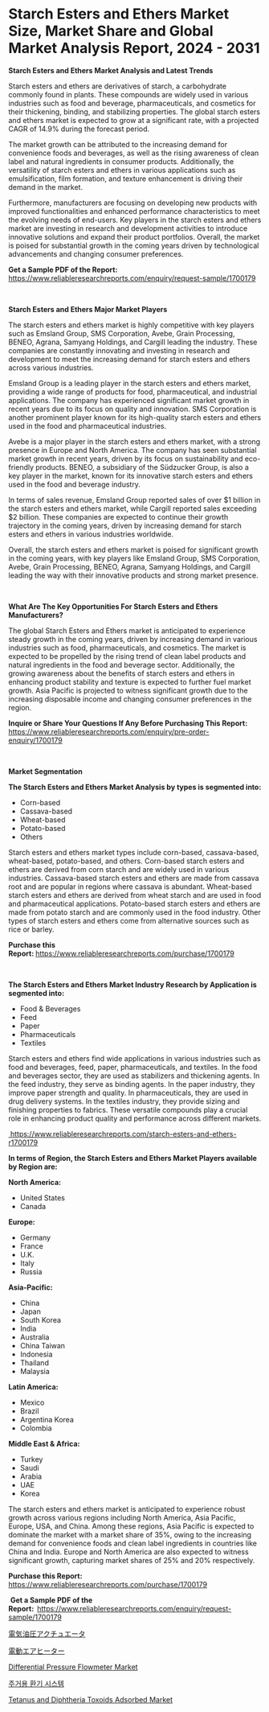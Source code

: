 <p><h1>Starch Esters and Ethers Market Size, Market Share and Global Market Analysis Report, 2024 - 2031</h1></p><p><strong>Starch Esters and Ethers Market Analysis and Latest Trends</strong></p>
<p><p>Starch esters and ethers are derivatives of starch, a carbohydrate commonly found in plants. These compounds are widely used in various industries such as food and beverage, pharmaceuticals, and cosmetics for their thickening, binding, and stabilizing properties. The global starch esters and ethers market is expected to grow at a significant rate, with a projected CAGR of 14.9% during the forecast period.</p><p>The market growth can be attributed to the increasing demand for convenience foods and beverages, as well as the rising awareness of clean label and natural ingredients in consumer products. Additionally, the versatility of starch esters and ethers in various applications such as emulsification, film formation, and texture enhancement is driving their demand in the market.</p><p>Furthermore, manufacturers are focusing on developing new products with improved functionalities and enhanced performance characteristics to meet the evolving needs of end-users. Key players in the starch esters and ethers market are investing in research and development activities to introduce innovative solutions and expand their product portfolios. Overall, the market is poised for substantial growth in the coming years driven by technological advancements and changing consumer preferences.</p></p>
<p><strong>Get a Sample PDF of the Report:&nbsp;</strong> <a href="https://www.reliableresearchreports.com/enquiry/request-sample/1700179">https://www.reliableresearchreports.com/enquiry/request-sample/1700179</a></p>
<p>&nbsp;</p>
<p><strong>Starch Esters and Ethers Major Market Players</strong></p>
<p><p>The starch esters and ethers market is highly competitive with key players such as Emsland Group, SMS Corporation, Avebe, Grain Processing, BENEO, Agrana, Samyang Holdings, and Cargill leading the industry. These companies are constantly innovating and investing in research and development to meet the increasing demand for starch esters and ethers across various industries.</p><p>Emsland Group is a leading player in the starch esters and ethers market, providing a wide range of products for food, pharmaceutical, and industrial applications. The company has experienced significant market growth in recent years due to its focus on quality and innovation. SMS Corporation is another prominent player known for its high-quality starch esters and ethers used in the food and pharmaceutical industries.</p><p>Avebe is a major player in the starch esters and ethers market, with a strong presence in Europe and North America. The company has seen substantial market growth in recent years, driven by its focus on sustainability and eco-friendly products. BENEO, a subsidiary of the Südzucker Group, is also a key player in the market, known for its innovative starch esters and ethers used in the food and beverage industry.</p><p>In terms of sales revenue, Emsland Group reported sales of over $1 billion in the starch esters and ethers market, while Cargill reported sales exceeding $2 billion. These companies are expected to continue their growth trajectory in the coming years, driven by increasing demand for starch esters and ethers in various industries worldwide.</p><p>Overall, the starch esters and ethers market is poised for significant growth in the coming years, with key players like Emsland Group, SMS Corporation, Avebe, Grain Processing, BENEO, Agrana, Samyang Holdings, and Cargill leading the way with their innovative products and strong market presence.</p></p>
<p>&nbsp;</p>
<p><strong>What Are The Key Opportunities For Starch Esters and Ethers Manufacturers?</strong></p>
<p><p>The global Starch Esters and Ethers market is anticipated to experience steady growth in the coming years, driven by increasing demand in various industries such as food, pharmaceuticals, and cosmetics. The market is expected to be propelled by the rising trend of clean label products and natural ingredients in the food and beverage sector. Additionally, the growing awareness about the benefits of starch esters and ethers in enhancing product stability and texture is expected to further fuel market growth. Asia Pacific is projected to witness significant growth due to the increasing disposable income and changing consumer preferences in the region.</p></p>
<p><strong>Inquire or Share Your Questions If Any Before Purchasing This Report:</strong> <a href="https://www.reliableresearchreports.com/enquiry/pre-order-enquiry/1700179">https://www.reliableresearchreports.com/enquiry/pre-order-enquiry/1700179</a></p>
<p>&nbsp;</p>
<p><strong>Market Segmentation</strong></p>
<p><strong>The Starch Esters and Ethers Market Analysis by types is segmented into:</strong></p>
<p><ul><li>Corn-based</li><li>Cassava-based</li><li>Wheat-based</li><li>Potato-based</li><li>Others</li></ul></p>
<p><p>Starch esters and ethers market types include corn-based, cassava-based, wheat-based, potato-based, and others. Corn-based starch esters and ethers are derived from corn starch and are widely used in various industries. Cassava-based starch esters and ethers are made from cassava root and are popular in regions where cassava is abundant. Wheat-based starch esters and ethers are derived from wheat starch and are used in food and pharmaceutical applications. Potato-based starch esters and ethers are made from potato starch and are commonly used in the food industry. Other types of starch esters and ethers come from alternative sources such as rice or barley.</p></p>
<p><strong>Purchase this Report:&nbsp;</strong><a href="https://www.reliableresearchreports.com/purchase/1700179">https://www.reliableresearchreports.com/purchase/1700179</a></p>
<p>&nbsp;</p>
<p><strong>The Starch Esters and Ethers Market Industry Research by Application is segmented into:</strong></p>
<p><ul><li>Food & Beverages</li><li>Feed</li><li>Paper</li><li>Pharmaceuticals</li><li>Textiles</li></ul></p>
<p><p>Starch esters and ethers find wide applications in various industries such as food and beverages, feed, paper, pharmaceuticals, and textiles. In the food and beverages sector, they are used as stabilizers and thickening agents. In the feed industry, they serve as binding agents. In the paper industry, they improve paper strength and quality. In pharmaceuticals, they are used in drug delivery systems. In the textiles industry, they provide sizing and finishing properties to fabrics. These versatile compounds play a crucial role in enhancing product quality and performance across different markets.</p></p>
<p><a href="https://www.reliableresearchreports.com/starch-esters-and-ethers-r1700179">&nbsp;https://www.reliableresearchreports.com/starch-esters-and-ethers-r1700179</a></p>
<p><strong>In terms of Region, the Starch Esters and Ethers Market Players available by Region are:</strong></p>
<p>
    <p> <strong> North America: </strong>
        <ul>
            <li>United States</li>
            <li>Canada</li>
        </ul>
        </p> 
    <p> <strong> Europe: </strong>
        <ul>
            <li>Germany</li>
            <li>France</li>
            <li>U.K.</li>
            <li>Italy</li>
            <li>Russia</li>
        </ul>
        </p> 
    <p> <strong> Asia-Pacific: </strong>
        <ul>
            <li>China</li>
            <li>Japan</li>
            <li>South Korea</li>
            <li>India</li>
            <li>Australia</li>
            <li>China Taiwan</li>
            <li>Indonesia</li>
            <li>Thailand</li>
            <li>Malaysia</li>
        </ul>
        </p> 
    <p> <strong> Latin America: </strong>
        <ul>
            <li>Mexico</li>
            <li>Brazil</li>
            <li>Argentina Korea</li>
            <li>Colombia</li>
        </ul>
        </p> 
    <p> <strong> Middle East & Africa: </strong>
        <ul>
            <li>Turkey</li>
            <li>Saudi</li>
            <li>Arabia</li>
            <li>UAE</li>
            <li>Korea</li>
        </ul>
    </p>
    </p>
<p><p>The starch esters and ethers market is anticipated to experience robust growth across various regions including North America, Asia Pacific, Europe, USA, and China. Among these regions, Asia Pacific is expected to dominate the market with a market share of 35%, owing to the increasing demand for convenience foods and clean label ingredients in countries like China and India. Europe and North America are also expected to witness significant growth, capturing market shares of 25% and 20% respectively.</p></p>
<p><strong>Purchase this Report: </strong><a href="https://www.reliableresearchreports.com/purchase/1700179">https://www.reliableresearchreports.com/purchase/1700179</a></p>
<p>&nbsp;<strong>Get a Sample PDF of the Report:&nbsp;&nbsp;</strong><a href="https://www.reliableresearchreports.com/enquiry/request-sample/1700179">https://www.reliableresearchreports.com/enquiry/request-sample/1700179</a></p>
<p><strong></strong></p>
<p><p><a href="https://github.com/MacyOrn/Market-Research-Report-List-1/blob/main/155465065996.md">電気油圧アクチュエータ</a></p><p><a href="https://github.com/charm854/Market-Research-Report-List-1/blob/main/425859165995.md">電動エアヒーター</a></p><p><a href="https://github.com/KeeganBarrows2023/Market-Research-Report-List-1/blob/main/differential-pressure-flowmeter-market.md">Differential Pressure Flowmeter Market</a></p><p><a href="https://github.com/iansanftyord09878/Market-Research-Report-List-1/blob/main/121781364663.md">주거용 환기 시스템</a></p><p><a href="https://www.linkedin.com/pulse/tetanus-diphtheria-toxoids-adsorbed-market-size-reveals-best-ghssf?trackingId=F2NbbLciIRISrdjvEUh%2B0g%3D%3D">Tetanus and Diphtheria Toxoids Adsorbed Market</a></p></p>